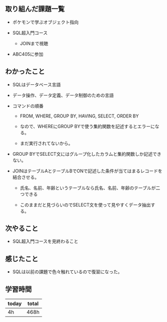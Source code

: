 
## 取り組んだ課題一覧

- ポケモンで学ぶオブジェクト指向

- SQL超入門コース

   - JOINまで視聴

- ABC405に参加

## わかったこと

- SQLはデータベース言語

- データ操作、データ定義、データ制御のための言語

- コマンドの順番

   - FROM, WHERE, GROUP BY, HAVING, SELECT, ORDER BY

   - なので、WHEREにGROUP BYで使う集約関数を記述するとエラーになる。

   - まだ実行されてないから。

- GROUP BYでSELECT文にはグループ化したカラムと集約関数しか記述できない。

- JOINはテーブルAとテーブルBでONで記述した条件が当てはまるレコードを結合させる。

   - 氏名、名前、年齢というテーブルなら氏名、名前、年齢のテーブルが二つできる

   - このままだと見づらいのでSELECT文を使って見やすくデータ抽出する。

## 次やること

- SQL超入門コースを見終わること

## 感じたこと

- SQLは以前の課題で色々触れているので復習になった。

## 学習時間

| today | total | 
|---|---|
| 4h | 468h | 


